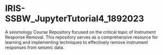 # IRIS-SSBW_JupyterTutorial4_1892023
A seismology Course Repository focused on the critical topic of Instrument Response Removal. This repository serves as a comprehensive resource for learning and implementing techniques to effectively remove instrument responses from seismic data.
